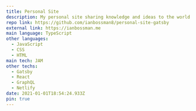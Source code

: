 ```yaml
---
title: Personal Site
description: My personal site sharing knowledge and ideas to the world.
repo link: https://github.com/ianbossman8/personal-site-gatsby
external link: https://ianbossman.me
main language: TypeScript
other languages:
  - JavaScript
  - CSS
  - HTML
main tech: JAM
other techs:
  - Gatsby
  - React
  - GraphQL
  - Netlify
date: 2021-01-01T18:54:24.933Z
pin: true
---
```

